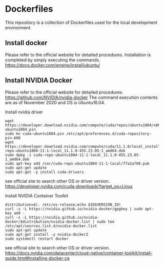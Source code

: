 # Dockerfiles

This repository is a collection of Dockerfiles used for the local development environment.

## Install docker
Please refer to the official website for detailed procedures. Installation is completed by simply executing the commands.
https://docs.docker.com/engine/install/ubuntu/

## Install NVIDIA Docker
Please refer to the official website for detailed procedures. https://github.com/NVIDIA/nvidia-docker
The command execution contents are as of November 2020 and OS is Ubuntu18.04.

Install nvidia driver
```
wget https://developer.download.nvidia.com/compute/cuda/repos/ubuntu1804/x86_64/cuda-ubuntu1804.pin
sudo mv cuda-ubuntu1804.pin /etc/apt/preferences.d/cuda-repository-pin-600
wget https://developer.download.nvidia.com/compute/cuda/11.1.0/local_installers/cuda-repo-ubuntu1804-11-1-local_11.1.0-455.23.05-1_amd64.deb
sudo dpkg -i cuda-repo-ubuntu1804-11-1-local_11.1.0-455.23.05-1_amd64.deb
sudo apt-key add /var/cuda-repo-ubuntu1804-11-1-local/7fa2af80.pub
sudo apt-get update
sudo apt-get -y install cuda-drivers
```
see official site to search other OS or driver version. https://developer.nvidia.com/cuda-downloads?target_os=Linux

Install NVIDIA Container Toolkit
```
distribution=$(. /etc/os-release;echo $ID$VERSION_ID)
curl -s -L https://nvidia.github.io/nvidia-docker/gpgkey | sudo apt-key add -
curl -s -L https://nvidia.github.io/nvidia-docker/$distribution/nvidia-docker.list | sudo tee /etc/apt/sources.list.d/nvidia-docker.list
sudo apt-get update
sudo apt-get install -y nvidia-docker2
sudo systemctl restart docker
```
see official site to search other OS or driver version. https://docs.nvidia.com/datacenter/cloud-native/container-toolkit/install-guide.html#installing-docker-ce
